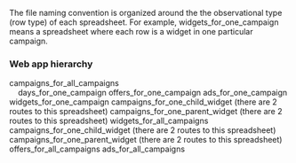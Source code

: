 The file naming convention is organized around the the observational type (row
type) of each spreadsheet. For example, widgets_for_one_campaign means a
spreadsheet where each row is a widget in one particular campaign. 

### Web app hierarchy 

campaigns_for_all_campaigns  
&nbsp;&nbsp;&nbsp;&nbsp;days_for_one_campaign
    offers_for_one_campaign
    ads_for_one_campaign
    widgets_for_one_campaign
        campaigns_for_one_child_widget (there are 2 routes to this spreadsheet)
        campaigns_for_one_parent_widget (there are 2 routes to this spreadsheet)
widgets_for_all_campaigns
    campaigns_for_one_child_widget (there are 2 routes to this spreadsheet)
    campaigns_for_one_parent_widget (there are 2 routes to this spreadsheet)
offers_for_all_campaigns
ads_for_all_campaigns


